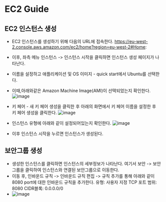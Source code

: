 # EC2 Guide

## EC2 인스턴스 생성
- EC2 인스턴스를 생성하기 위해 다음의 URL에 접속한다.
  https://eu-west-2.console.aws.amazon.com/ec2/home?region=eu-west-2#Home:

- 이후, 좌측 메뉴 인스턴스 -> 인스턴스 시작을 클릭하면 인스턴스 생성 페이지가 나타난다.
- 이름을 설정하고 애플리케이션 및 OS 이미지 - quick start에서 Ubuntu를 선택한다.
- 이때,아래와같은 Amazon Machine Image(AMI)이 선택되었는지 확인한다.
![image](https://github.com/kyusooK/ec2-guide/assets/123912988/fe02d94c-4719-4ee7-8358-ae7e1820446f)
- 키 페어 - 새 키 페어 생성을 클릭한 후 아래의 화면에서 키 페어 이름을 설정한 후 키 페어 생성을 클릭한다.
![image](https://github.com/kyusooK/ec2-guide/assets/123912988/b9b60af8-5880-45c2-98dd-e8abdc48fc8b)
- 인스턴스 유형에 아래와 같이 설정되어있는지 확인한다.
![image](https://github.com/kyusooK/ec2-guide/assets/123912988/05156416-d208-419d-855a-3493a12d7eef)
- 이후 인스턴스 시작을 누르면 인스턴스가 생성된다.

## 보안그룹 생성
- 생성한 인스턴스를 클릭하면 인스턴스의 세부정보가 나타난다. 여기서 보안 -> 보안그룹을 클릭하여 인스턴스와 연결된 보안그룹으로 이동한다.
- 이동 후, 인바운드 규칙 -> 인바운드 규칙 편집 -> 규칙 추가를 통해 아래와 같이 8080 port에 대한 인바운드 규칙을 추가한다.
  유형: 사용자 지정 TCP
  포트 범위: 8080
  CIDR블록: 0.0.0.0/0
- ![image](https://github.com/kyusooK/ec2-guide/assets/123912988/d59356ae-4f5c-42ea-8ac3-8858f9490c8b)
